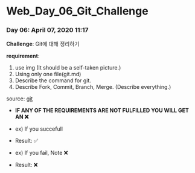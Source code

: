 # Web_Day_06_Git_Challenge

### Day 06: April 07, 2020 11:17

**Challenge**: Git에 대해 정리하기

**requirement**: 
1. use img (It should be a self-taken picture.)
2. Using only one file(git.md)
3. Describe the command for git.
4. Describe Fork, Commit, Branch, Merge. (Describe everything.)


source: [git](https://git-scm.com/docs)

- **IF ANY OF THE REQUIREMENTS ARE NOT FULFILLED YOU WILL GET AN ❌**

- ex) If you succefull
- Result: ✅
- ex) If you fail, Note ❌
- Result: ❌